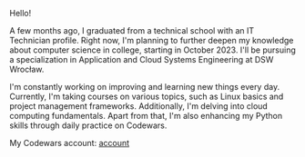 Hello!

A few months ago, I graduated from a technical school with an IT Technician profile. Right now, I'm planning to further deepen my knowledge about computer science in college, starting in October 2023. I'll be pursuing a specialization in Application and Cloud Systems Engineering at DSW Wrocław.

I'm constantly working on improving and learning new things every day. Currently, I'm taking courses on various topics, such as Linux basics and project management frameworks. Additionally, I'm delving into cloud computing fundamentals. Apart from that, I'm also enhancing my Python skills through daily practice on Codewars. 

My Codewars account: [account](https://www.codewars.com/users/veeeetus)
